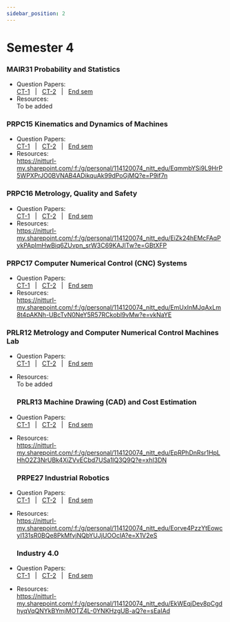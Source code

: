 ```yaml
---
sidebar_position: 2
---
```


# Semester 4

### MAIR31 Probability and Statistics

- Question Papers:<br/>
  [CT-1](https://tecos-nit-trichy.github.io/painitte/blog#how-do-i-make-a-contribution-) &nbsp; | &nbsp;
  [CT-2](https://tecos-nit-trichy.github.io/painitte/blog#how-do-i-make-a-contribution-) &nbsp; | &nbsp;
  [End sem](https://tecos-nit-trichy.github.io/painitte/blog#how-do-i-make-a-contribution-)
- Resources:<br/>
  To be added

### PRPC15 Kinematics and Dynamics of Machines 

- Question Papers:<br/>
  [CT-1](https://tecos-nit-trichy.github.io/painitte/blog#how-do-i-make-a-contribution-) &nbsp; | &nbsp;
  [CT-2](https://tecos-nit-trichy.github.io/painitte/blog#how-do-i-make-a-contribution-) &nbsp; | &nbsp;
  [End sem](https://drive.google.com/file/d/16cUZ45fY0KTtjMJOh09bCkWFFvQ6h5Ht/view?usp=sharing)
- Resources:<br/>
  https://nitturl-my.sharepoint.com/:f:/g/personal/114120074_nitt_edu/EqmmbYSi9L9HrP5WPXPrJO0BVNAB4ADikquAk99dPoGjMQ?e=P9if7n

### PRPC16 Metrology, Quality and Safety 

- Question Papers:<br/>
  [CT-1](https://tecos-nit-trichy.github.io/painitte/blog#how-do-i-make-a-contribution-) &nbsp; | &nbsp;
  [CT-2](https://drive.google.com/file/d/16GtohxaoDQpW5DuLoHxFDj8HmLP4sUhA/view?usp=drivesdk) &nbsp; | &nbsp;
  [End sem](https://drive.google.com/file/d/16dWAYUfkvoK_k-aSz-Hzis8WGa5fBoqs/view?usp=sharing)
- Resources:<br/>
  https://nitturl-my.sharepoint.com/:f:/g/personal/114120074_nitt_edu/EiZk24hEMcFAqPykPApImHwBiq6ZUvpn_srW3C69KAJITw?e=GBtXFP

### PRPC17 Computer Numerical Control (CNC) Systems 

- Question Papers:<br/>
  [CT-1](https://tecos-nit-trichy.github.io/painitte/blog#how-do-i-make-a-contribution-) &nbsp; | &nbsp;
  [CT-2](https://drive.google.com/file/d/16GtohxaoDQpW5DuLoHxFDj8HmLP4sUhA/view?usp=drivesdk) &nbsp; | &nbsp;
  [End sem](https://tecos-nit-trichy.github.io/painitte/blog#how-do-i-make-a-contribution-)
- Resources:<br/>
  https://nitturl-my.sharepoint.com/:f:/g/personal/114120074_nitt_edu/EmUxInMJqAxLm8t4pAKNh-UBcTvN0NeY5R57RCkobl9vMw?e=vkNaYE

### PRLR12 Metrology and Computer Numerical Control Machines Lab

- Question Papers:<br/>
  [CT-1](https://tecos-nit-trichy.github.io/painitte/blog#how-do-i-make-a-contribution-) &nbsp; | &nbsp;
  [CT-2](https://tecos-nit-trichy.github.io/painitte/blog#how-do-i-make-a-contribution-) &nbsp; | &nbsp;
  [End sem](https://tecos-nit-trichy.github.io/painitte/blog#how-do-i-make-a-contribution-)
- Resources:<br/>
  To be added

  ### PRLR13 Machine Drawing (CAD) and Cost Estimation

- Question Papers:<br/>
  [CT-1](https://tecos-nit-trichy.github.io/painitte/blog#how-do-i-make-a-contribution-) &nbsp; | &nbsp;
  [CT-2](https://tecos-nit-trichy.github.io/painitte/blog#how-do-i-make-a-contribution-) &nbsp; | &nbsp;
  [End sem](https://tecos-nit-trichy.github.io/painitte/blog#how-do-i-make-a-contribution-)
- Resources:<br/>
  https://nitturl-my.sharepoint.com/:f:/g/personal/114120074_nitt_edu/EpRPhDnRsr1HpLHhO2Z3NrUBk4XiZVvECbd7USa1lQ3Q9Q?e=xhI3DN

  ### PRPE27 Industrial Robotics

- Question Papers:<br/>
  [CT-1](https://tecos-nit-trichy.github.io/painitte/blog#how-do-i-make-a-contribution-) &nbsp; | &nbsp;
  [CT-2](https://tecos-nit-trichy.github.io/painitte/blog#how-do-i-make-a-contribution-) &nbsp; | &nbsp;
  [End sem](https://tecos-nit-trichy.github.io/painitte/blog#how-do-i-make-a-contribution-)
- Resources:<br/>
  https://nitturl-my.sharepoint.com/:f:/g/personal/114120074_nitt_edu/Eorve4PzzYtEowcyI131sR0BQe8PkMfvjNQbYUJjUOOcIA?e=X1V2eS

  ### Industry 4.0

- Question Papers:<br/>
  [CT-1](https://tecos-nit-trichy.github.io/painitte/blog#how-do-i-make-a-contribution-) &nbsp; | &nbsp;
  [CT-2](https://tecos-nit-trichy.github.io/painitte/blog#how-do-i-make-a-contribution-) &nbsp; | &nbsp;
  [End sem](https://tecos-nit-trichy.github.io/painitte/blog#how-do-i-make-a-contribution-)
- Resources:<br/>
  https://nitturl-my.sharepoint.com/:f:/g/personal/114120074_nitt_edu/EkWEqjDev8pCgdhyqVqQNYkBYmjMOTZ4L-0YNKHzgUB-aQ?e=sEaIAd
